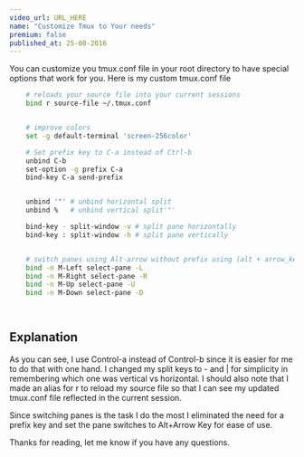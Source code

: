 ```yaml
---
video_url: URL_HERE 
name: "Customize Tmux to Your needs"
premium: false
published_at: 25-08-2016
---
```



You can customize you tmux.conf file in your root directory to have special options that work for you.
Here is my custom tmux.conf file

```bash
	# reloads your source file into your current sessions
	bind r source-file ~/.tmux.conf


	# improve colors
	set -g default-terminal 'screen-256color'

	# Set prefix key to C-a instead of Ctrl-b
	unbind C-b
	set-option -g prefix C-a
	bind-key C-a send-prefix


	unbind '"' # unbind horizontal split
	unbind %   # unbind vertical split'"'

	bind-key - split-window -v # split pane horizontally
	bind-key : split-window -h # split pane vertically


	# switch panes using Alt-arrow without prefix using (alt + arrow_key)
	bind -n M-Left select-pane -L
	bind -n M-Right select-pane -R
	bind -n M-Up select-pane -U
	bind -n M-Down select-pane -D

  
```
## Explanation 

As you can see, I use Control-a instead of Control-b since it is easier for me to do that with one hand.  I changed my split keys to - and | for simplicity in remembering which one was vertical vs horizontal.  I should also note that I made an alias for r to reload my source file so that I can see my updated tmux.conf file reflected in the current session.  

Since switching panes is the task I do the most I eliminated the need for a prefix key and set the pane switches to Alt+Arrow Key for ease of use.

Thanks for reading, let me know if you have any questions.







